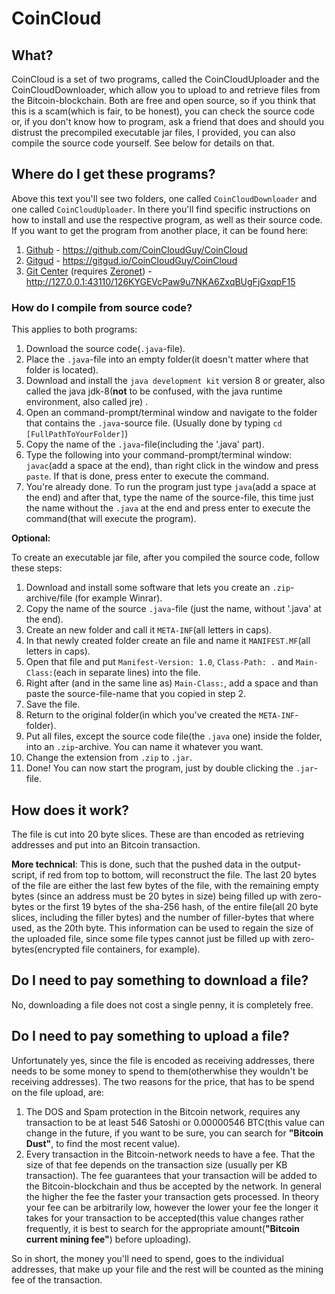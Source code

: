 # CoinCloud
## What?
CoinCloud is a set of two programs, called the CoinCloudUploader and the CoinCloudDownloader, which allow you to upload to and retrieve files from the Bitcoin-blockchain. Both are free and open source, so if you think that this is a scam(which is fair, to be honest), you can check the source code or, if you don't know how to program, ask a friend that does and should you distrust the precompiled executable jar files, I provided, you can also compile the source code yourself. See below for details on that.

## Where do I get these programs?
Above this text you'll see two folders, one called `CoinCloudDownloader` and one called `CoinCloudUploader`. In there you'll find specific instructions on how to install and use the respective program, as well as their source code. If you want to get the program from another place, it can be found here:
1.  [Github](https://github.com/CoinCloudGuy/CoinCloud) - https://github.com/CoinCloudGuy/CoinCloud
2.  [Gitgud](https://gitgud.io/CoinCloudGuy/CoinCloud) - https://gitgud.io/CoinCloudGuy/CoinCloud
3.  [Git Center](http://127.0.0.1:43110/126KYGEVcPaw9u7NKA6ZxqBUgFjGxqpF15) (requires [Zeronet](https://zeronet.io/)) - http://127.0.0.1:43110/126KYGEVcPaw9u7NKA6ZxqBUgFjGxqpF15

### How do I compile from source code?
This applies to both programs:
1.  Download the source code(`.java`-file).
2.  Place the `.java`-file into an empty folder(it doesn't matter where that folder is located).
3.  Download and install the `java development kit` version 8 or greater, also called the java jdk-8(**not** to be confused, with the java runtime environment, also called jre) .
4.  Open an command-prompt/terminal window and navigate to the folder that contains the `.java`-source file. (Usually done by typing `cd [FullPathToYourFolder]`)
5.  Copy the name of the `.java`-file(including the '.java' part).
6.  Type the following into your command-prompt/terminal window: `javac`(add a space at the end), than right click in the window and press `paste`. If that is done, press enter to execute the command.
7.  You're already done. To run the program just type `java`(add a space at the end) and after that, type the name of the source-file, this time just the name without the `.java` at the end and press enter to execute the command(that will execute the program).


**Optional:**

To create an executable jar file, after you compiled the source code, follow these steps:
1.  Download and install some software that lets you create an `.zip`-archive/file (for example Winrar).
2.  Copy the name of the source `.java`-file (just the name, without '.java' at the end).
3.  Create an new folder and call it `META-INF`(all letters in caps).
4.  In that newly created folder create an file and name it `MANIFEST.MF`(all letters in caps).
5.  Open that file and put `Manifest-Version: 1.0`, `Class-Path: .` and `Main-Class:`(each in separate lines) into the file.
6.  Right after (and in the same line as) `Main-Class:`, add a space and than paste the source-file-name that you copied in step 2.
7.  Save the file.
8.  Return to the original folder(in which you've created the `META-INF`-folder).
9.  Put all files, except the source code file(the `.java` one) inside the folder, into an `.zip`-archive. You can name it whatever you want.
10.  Change the extension from `.zip` to `.jar`.
11.  Done! You can now start the program, just by double clicking the `.jar`-file.

## How does it work?
The file is cut into 20 byte slices. These are than encoded as retrieving addresses and put into an Bitcoin transaction.
  
**More technical**: This is done, such that the pushed data in the output-script, if red from top to bottom, will reconstruct the file. The last 20 bytes of the file are either the last few bytes of the file, with the remaining empty bytes (since an address must be 20 bytes in size) being filled up with zero-bytes or the first 19 bytes of the sha-256 hash, of the entire file(all 20 byte slices, including the filler bytes) and the number of filler-bytes that where used, as the 20th byte. This information can be used to regain the size of the uploaded file, since some file types cannot just be filled up with zero-bytes(encrypted file containers, for example).

## Do I need to pay something to download a file?
No, downloading a file does not cost a single penny, it is completely free.

## Do I need to pay something to upload a file?
Unfortunately yes, since the file is encoded as receiving addresses, there needs to be some money to spend to them(otherwhise they wouldn't be receiving addresses). The two reasons for the price, that has to be spend on the file upload, are: 

1.  The DOS and Spam protection in the Bitcoin network, requires any transaction to be at least 546 Satoshi or 0.00000546 BTC(this value can change in the future, if you want to be sure, you can search for **"Bitcoin Dust"**, to find the most recent value).
2.  Every transaction in the Bitcoin-network needs to have a fee. That the size of that fee depends on the transaction size (usually per KB transaction). The fee guarantees that your transaction will be added to the Bitcoin-blockchain and thus be accepted by the network. In general the higher the fee the faster your transaction gets processed. In theory your fee can be arbitrarily low, however the lower your fee the longer it takes for your transaction to be accepted(this value changes rather frequently, it is best to search for the appropriate amount(**"Bitcoin current mining fee"**) before uploading).

So in short, the money you'll need to spend, goes to the individual addresses, that make up your file and the rest will be counted as the mining fee of the transaction.